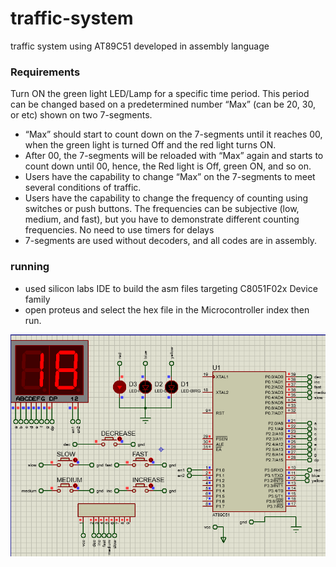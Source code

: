 # traffic-system
traffic system using AT89C51 developed in assembly language

### Requirements

Turn ON the green light LED/Lamp for a specific time period. This period can be changed based on a predetermined number “Max” (can be 20, 30, or etc) shown on two 7-segments.
* “Max” should start to count down on the 7-segments until it reaches 00, when the green light is turned Off and the red light turns ON.
* After 00, the 7-segments will be reloaded with “Max” again and starts to count down until 00, hence, the Red light is Off, green ON, and so on.
* Users have the capability to change “Max” on the 7-segments to meet several conditions of traffic.
* Users have the capability to change the frequency of counting using switches or push buttons. The frequencies can be subjective (low, medium, and fast), but you have to demonstrate different counting frequencies. No need to use timers for delays
* 7-segments are used without decoders, and all codes are in assembly.

### running
* used silicon labs IDE to build the asm files targeting C8051F02x Device family
* open proteus and select the hex file in the Microcontroller index then run.

<div align="center">
    <img src="Screenshot.png">
</div>

